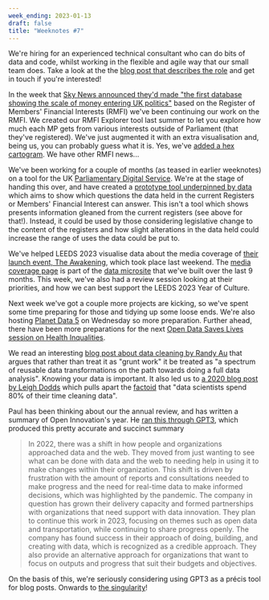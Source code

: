 ```yaml
---
week_ending: 2023-01-13
draft: false
title: "Weeknotes #7"
---
```


We're hiring for an experienced technical consultant who can do bits of data
and code, whilst working in the flexible and agile way that our small team
does. Take a look at the the
[blog post that describes the role](https://open-innovations.org/blog/2022-12-13-vacancy-data-projects-technical-consultant)
and get in touch if you're interested!

In the week that [Sky News announced they'd made "the first database showing the scale of money entering UK politics"](https://twitter.com/SkyNews/status/1612005028377526272) based on the Register of Members' Financial Interests (RMFI) we've been continuing our work on the RMFI. We created our RMFI Explorer tool last summer to let you explore how much each MP gets from various interests outside of Parliament (that they've registered). We've just augmented it with an extra visualisation and, being us, you can probably guess what it is. Yes, we've [added a hex cartogram](https://open-innovations.org/projects/RMFI/#hexmap). We have other RMFI news...

We've been working for a couple of months (as teased in earlier weeknotes) on a tool
for the UK [Parliamentary Digital Service](https://www.parliament.uk/mps-lords-and-offices/offices/bicameral/parliamentary-digital-service/).
We're at the stage of handing this over, and have created a
[prototype tool underpinned by data](https://open-innovations.github.io/register-of-members-interests-proto/)
which aims to show which questions the data held in the current
Registers or Members' Financial Interest can answer.
This isn't a tool which shows presents information gleaned from the current registers
(see above for that!). Instead, it could be used by those considering
legislative change to the content of the registers and how slight alterations in the
data held could increase the range of uses the data could be put to.

We've helped LEEDS 2023 visualise data about the
media coverage of
[their launch event, The Awakening](https://leeds2023.co.uk/news/part-one-awakening-leeds-2023),
which took place last weekend. The
[media coverage page](https://data.leeds2023.co.uk/metrics/media-coverage/) is part of the
[data microsite](https://data.leeds2023.co.uk/) that we've built over the last 9 months.
This week, we've also had a review session looking at their priorities, and how we can best
support the LEEDS 2023 Year of Culture.

Next week we've got a couple more projects are kicking, so we've spent some time preparing
for those and tidying up some loose ends.
We're also hosting [Planet Data 5](https://open-innovations.org/events/planetdata/5/) on
Wednesday so more preparation. Further ahead, there have been more preparations for the
next [Open Data Saves Lives session on Health Inqualities](https://opendatasaveslives.org/events/session-37-health-inequalities).

We read an interesting [blog post about data cleaning by Randy Au](https://counting.substack.com/p/data-cleaning-is-analysis-not-grunt) that argues that rather than treat it as "grunt work" it be treated as "a spectrum of reusable data transformations on the path towards doing a full data analysis". Knowing your data is important. It also led us to [a 2020 blog post by Leigh Dodds](https://blog.ldodds.com/2020/01/31/do-data-scientists-spend-80-of-their-time-cleaning-data-turns-out-no/) which pulls apart the [factoid](https://en.wikipedia.org/wiki/Factoid) that "data scientists spend 80% of their time cleaning data".

Paul has been thinking about our the annual review, and has written a summary of Open Innovation's year. He [ran this through GPT3](https://twitter.com/paulcconnell/status/1613576933052223496), which produced this pretty accurate and succinct summary

> In 2022, there was a shift in how people and organizations approached data and the web.
> They moved from just wanting to see what can be done with data and the web to needing
> help in using it to make changes within their organization. This shift is driven by frustration
> with the amount of reports and consultations needed to make progress and the need for
> real-time data to make informed decisions, which was highlighted by the pandemic. The
> company in question has grown their delivery capacity and formed partnerships with
> organizations that need support with data innovation. They plan to continue this work in
> 2023, focusing on themes such as open data and transportation, while continuing to share
> progress openly. The company has found success in their approach of doing, building, and
> creating with data, which is recognized as a credible approach. They also provide an
> alternative approach for organizations that want to focus on outputs and progress that suit
> their budgets and objectives.

On the basis of this, we're seriously considering using GPT3 as a précis tool for blog posts.
Onwards to [the singularity](https://en.wikipedia.org/wiki/Technological_singularity)!